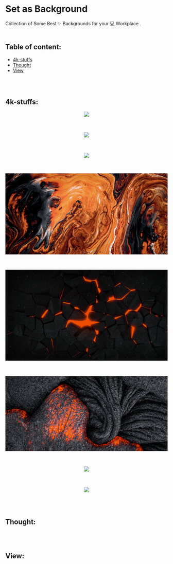 # Set as Background 
Collection of Some Best ✨ Backgrounds for your 💻 Workplace .
<br>
<br>

## Table of content:
* [4k-stuffs](#4k-stuffs)
* [Thought](#Thought)
* [View](#View)

<br>
<br>

## 4k-stuffs:

<p align="center">
   <img src="https://github.com/ayush-sleeping/Set-as-Background/blob/main/4k-stuffs/IMG_20210926_164317_471.jpg"  />
</p>

<br>

<p align="center">
   <img src="https://github.com/ayush-sleeping/Set-as-Background/blob/main/4k-stuffs/IMG_20211020_200048_233.jpg"  />
</p>

<br>

<p align="center">
   <img src="https://github.com/ayush-sleeping/Set-as-Background/blob/main/4k-stuffs/IMG_0339.JPG"  />
</p>

<br>

<p align="center">
   <img src="https://github.com/ayush-sleeping/Set-as-Background/blob/main/4k-stuffs/IMG_1204.JPG"  />
</p>

<br>

<p align="center">
   <img src="https://github.com/ayush-sleeping/Set-as-Background/blob/main/4k-stuffs/IMG_7166.JPG"  />
</p>

<br>

<p align="center">
   <img src="https://github.com/ayush-sleeping/Set-as-Background/blob/main/4k-stuffs/IMG_9671.JPG"  />
</p>

<br>

<p align="center">
   <img src="https://github.com/ayush-sleeping/Set-as-Background/blob/main/4k-stuffs/beasts_4k_desktop.jpg"  />
</p>

<br>

<p align="center">
   <img src="https://github.com/ayush-sleeping/Set-as-Background/blob/main/4k-stuffs/calidity_4k_desktop.jpg"  />
</p>

<br>
<br>

## Thought:

<br>
<br>

## View:

<br>
<br>

